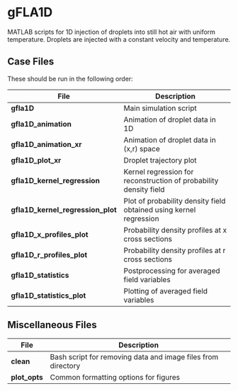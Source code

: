 # gFLA1D

MATLAB scripts for 1D injection of droplets into still hot air with uniform temperature. Droplets are injected with a constant velocity and temperature.

## Case Files

These should be run in the following order:

| File | Description |
| ------ | ------ |
| **gfla1D** | Main simulation script |
| **gfla1D_animation** | Animation of droplet data in 1D |
| **gfla1D_animation_xr** | Animation of droplet data in (x,r) space |
| **gfla1D_plot_xr** | Droplet trajectory plot |
| **gfla1D_kernel_regression** | Kernel regression for reconstruction of probability density field |
| **gfla1D_kernel_regression_plot** | Plot of probability density field obtained using kernel regression |
| **gfla1D_x_profiles_plot** | Probability density profiles at x cross sections |
| **gfla1D_r_profiles_plot** | Probability density profiles at r cross sections |
| **gfla1D_statistics** | Postprocessing for averaged field variables |
| **gfla1D_statistics_plot** | Plotting of averaged field variables |

## Miscellaneous Files

| File | Description |
| ------ | ------ |
| **clean** | Bash script for removing data and image files from directory |
| **plot_opts** | Common formatting options for figures |
